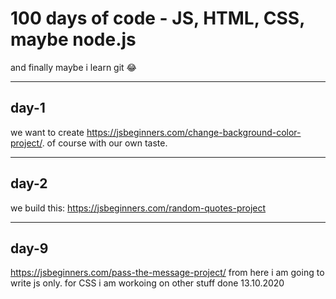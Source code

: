 # 100 days of code - JS, HTML, CSS, maybe node.js

and finally maybe i learn git 😂

***
## day-1

we want to create https://jsbeginners.com/change-background-color-project/.
of course with our own taste. 

***
## day-2 
we build this:
https://jsbeginners.com/random-quotes-project

***
## day-9 
https://jsbeginners.com/pass-the-message-project/
from here i am going to write js only. for CSS i am workoing on other stuff 
done 13.10.2020
